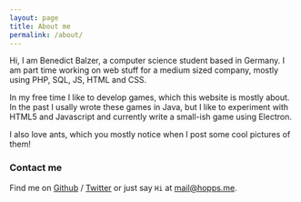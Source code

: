 ```yaml
---
layout: page
title: About me
permalink: /about/
---
```


Hi, I am Benedict Balzer, a computer science student based in Germany.
I am part time working on web stuff for a medium sized company, mostly
using PHP, SQL, JS, HTML and CSS.

In my free time I like to develop games, which this website is mostly about.
In the past I usally wrote these games in Java, but I like to experiment with
HTML5 and Javascript and currently write a small-ish game using Electron.

I also love ants, which you mostly notice when I post some cool pictures of them!

### Contact me

Find me on [Github][github] / [Twitter][Twitter] or just say `Hi` at 
[mail@hopps.me](mailto:mail@hopps.me).


[github]: https://github.com/devhopps
[twitter]: https://twitter.com/dev_hopps

